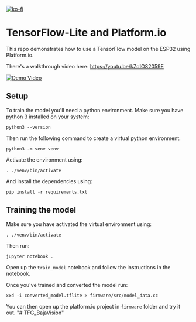 [![ko-fi](https://ko-fi.com/img/githubbutton_sm.svg)](https://ko-fi.com/Z8Z734F5Y)
# TensorFlow-Lite and Platform.io

This repo demonstrates how to use a TensorFlow model on the ESP32 using Platform.io.

There's a walkthrough video here: https://youtu.be/kZdIO82059E

[![Demo Video](https://img.youtube.com/vi/kZdIO82059E/0.jpg)](https://www.youtube.com/watch?v=kZdIO82059E)

## Setup

To train the model you'll need a python environment. Make sure you have python 3 installed on your system:

```
python3 --version
```

Then run the following command to create a virtual python environment.

```
python3 -m venv venv
```

Activate the environment using:

```
. ./venv/bin/activate
```

And install the dependencies using:

```
pip install -r requirements.txt
```

## Training the model

Make sure you have activated the virtual environment using:

```
. ./venv/bin/activate
```

Then run:

```
jupyter notebook .
```

Open up the `train_model` notebook and follow the instructions in the notebook.

Once you've trained and converted the model run:

```
xxd -i converted_model.tflite > firmware/src/model_data.cc
```

You can then open up the platform.io project in `firmware` folder and try it out.
"# TFG_BajaVision" 

